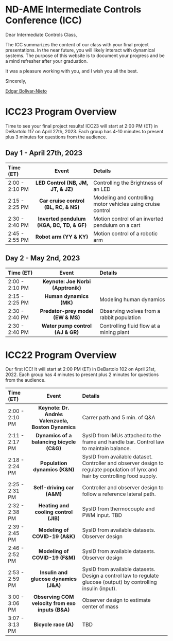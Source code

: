 # ND-AME Intermediate Controls Conference (ICC)

Dear Intermediate Controls Class,

The ICC summarizes the content of our class with your final project presentations. In the near future, you will likely interact with dynamical systems. The purpose of this website is to document your progress and be a mind refresher after your graduation.

It was a pleasure working with you, and I wish you all the best.

Sincerely,

[Edgar Bolívar-Nieto](https://engineering.nd.edu/faculty/edgar-bolivar-nieto/)

# ICC23 Program Overview
Time to see your final project results! ICC23 will start at 2:00 PM (ET) in DeBartolo 117 on April 27th, 2023. Each group has 4-10 minutes to present plus 3 minutes for questions from the audience.

## Day 1 - April 27th, 2023
| Time (ET)      | Event | Details    |
| :---         |    :----:   |          :--- |
| 2:00 - 2:10 PM | **LED Control (NB, JM, JT, & JZ)**  | Controlling the Brightness of an LED   |
| 2:15 - 2:25 PM | **Car cruise control (BL, RC, & NS)**      | Modeling and controlling motor vehicles using cruise control |
| 2:30 - 2:40 PM | **Inverted pendulum (KGA, BC, TD, & GF)**      | Motion control of an inverted pendulum on a cart |
| 2:45 - 2:55 PM | **Robot arm (YY & KY)**      | Motion control of a robotic arm |

## Day 2 - May 2nd, 2023

| Time (ET)      | Event | Details    |
| :---         |    :----:   |          :--- |
| 2:00 - 2:10 PM | **Keynote: Joe Norbi (Apptronik)**      | |
| 2:15 - 2:25 PM | **Human dynamics (MK)** | Modeling human dynamics |
| 2:30 - 2:40 PM | **Predator-prey model (EW & MS)** | Observing wolves from a rabbit population |
| 2:30 - 2:40 PM | **Water pump control (AJ & GR)** | Controlling fluid flow at a mining plant |


# ICC22 Program Overview
Our first ICC! It will start at 2:00 PM (ET) in DeBartolo 102 on April 21st, 2022. Each group has 4 minutes to present plus 2 minutes for questions from the audience.

| Time (ET)      | Event | Details    |
| :---         |    :----:   |          :--- |
| 2:00 - 2:10 PM | **Keynote: Dr. Andrés Valenzuela, Boston Dynamics**  | Carrer path and 5 min. of Q&A   |
| 2:11 - 2:17 PM | **Dynamics of a balancing bicycle (C&G)**      | SysID from IMUs attached to the frame and handle bar. Control law to maintain balance. |
| 2:18 - 2:24 PM | **Population dynamics (K&N)**      | SysID from available dataset. Controller and observer design to regulate population of lynx and hair by controlling food supply.|
| 2:25 - 2:31 PM | **Self-driving car (A&M)**      | Controller and observer design to follow a reference lateral path.|
| 2:32 - 2:38 PM | **Heating and cooling control (JIB)**      | SysID from thermocouple and PWM input. TBD|
| 2:39 - 2:45 PM | **Modeling of COVID-19 (A&K)**    | SysID from available datasets. Observer design|
| 2:46 - 2:52 PM | **Modeling of COVID-19 (F&M)**    | SysID from available datasets. Observer design|
| 2:53 - 2:59 PM | **Insulin and glucose dynamics (J&A)**    | SysID from available datasets. Design a control law to regulate glucose (output) by controlling insulin (input).|
| 3:00 - 3:06 PM | **Observing COM velocity from exo inputs (B&A)**    | Observer design to estimate center of mass|
| 3:07 - 3:13 PM | **Bicycle race (A)**  | TBD|
